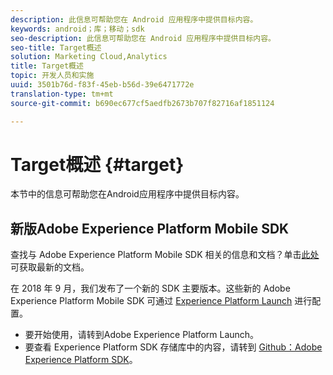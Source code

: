 ```yaml
---
description: 此信息可帮助您在 Android 应用程序中提供目标内容。
keywords: android；库；移动；sdk
seo-description: 此信息可帮助您在 Android 应用程序中提供目标内容。
seo-title: Target概述
solution: Marketing Cloud,Analytics
title: Target概述
topic: 开发人员和实施
uuid: 3501b76d-f83f-45eb-b56d-39e6471772e
translation-type: tm+mt
source-git-commit: b690ec677cf5aedfb2673b707f82716af1851124

---
```



# Target概述 {#target}

本节中的信息可帮助您在Android应用程序中提供目标内容。

## 新版Adobe Experience Platform Mobile SDK

查找与 Adobe Experience Platform Mobile SDK 相关的信息和文档？单击[此处](https://aep-sdks.gitbook.io/docs/)可获取最新的文档。

在 2018 年 9 月，我们发布了一个新的 SDK 主要版本。这些新的 Adobe Experience Platform Mobile SDK 可通过 [Experience Platform Launch](https://www.adobe.com/experience-platform/launch.html) 进行配置。

* 要开始使用，请转到Adobe Experience Platform Launch。
* 要查看 Experience Platform SDK 存储库中的内容，请转到 [Github：Adobe Experience Platform SDK](https://github.com/Adobe-Marketing-Cloud/acp-sdks)。

